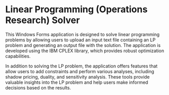 # Linear Programming (Operations Research) Solver

This Windows Forms application is designed to solve linear programming problems by allowing users to upload an input text file containing an LP problem and generating an output file with the solution. The application is developed using the IBM CPLEX library, which provides robust optimization capabilities.

In addition to solving the LP problem, the application offers features that allow users to add constraints and perform various analyses, including shadow pricing, duality, and sensitivity analysis. These tools provide valuable insights into the LP problem and help users make informed decisions based on the results.

